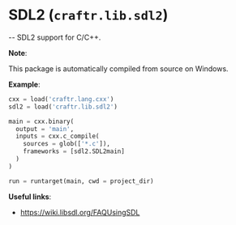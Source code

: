 # SDL2 (`craftr.lib.sdl2`)

-- SDL2 support for C/C++.

__Note__:

This package is automatically compiled from source on Windows.

__Example__:

```python
cxx = load('craftr.lang.cxx')
sdl2 = load('craftr.lib.sdl2')

main = cxx.binary(
  output = 'main',
  inputs = cxx.c_compile(
    sources = glob(['*.c']),
    frameworks = [sdl2.SDL2main]
  )
)

run = runtarget(main, cwd = project_dir)
```

__Useful links__:

- https://wiki.libsdl.org/FAQUsingSDL
